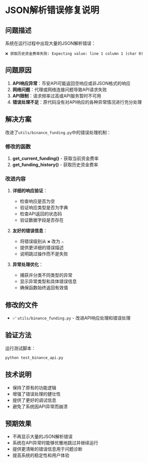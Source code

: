 # JSON解析错误修复说明

## 问题描述

系统在运行过程中出现大量的JSON解析错误：

```
❌ 获取历史资金费率失败: Expecting value: line 1 column 1 (char 0)
```

## 问题原因

1. **API响应异常**：币安API可能返回空响应或非JSON格式的响应
2. **网络问题**：代理或网络连接问题导致API请求失败
3. **API限制**：请求频率过高或API服务暂时不可用
4. **错误处理不足**：原代码没有对API响应的各种异常情况进行充分处理

## 解决方案

改进了`utils/binance_funding.py`中的错误处理机制：

### 修改的函数

1. **get_current_funding()** - 获取当前资金费率
2. **get_funding_history()** - 获取历史资金费率

### 改进内容

1. **详细的响应验证**：
   - 检查响应是否为空
   - 验证响应类型是否为字典
   - 检查API返回的状态码
   - 验证数据字段是否存在

2. **友好的错误信息**：
   - 将错误级别从 `❌` 改为 `⚠️`
   - 提供更详细的错误描述
   - 说明跳过操作而不是失败

3. **异常处理优化**：
   - 捕获并分类不同类型的异常
   - 显示异常类型和具体错误信息
   - 确保函数始终返回有效值

## 修改的文件

- ✅ `utils/binance_funding.py` - 改进API响应处理和错误处理

## 验证方法

运行测试脚本：
```bash
python test_binance_api.py
```

## 技术说明

- 保持了原有的功能逻辑
- 增强了错误处理的健壮性
- 提供了更好的调试信息
- 避免了系统因API异常而崩溃

## 预期效果

- 不再显示大量的JSON解析错误
- 系统在API异常时能够优雅地跳过并继续运行
- 提供更清晰的错误信息用于问题诊断
- 提高系统的稳定性和用户体验
